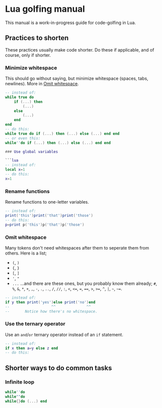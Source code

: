 # Lua golfing manual

This manual is a work-in-progress guide for code-golfing in Lua.

## Practices to shorten

These practices usually make code shorter. Do these if applicable, and of course, only if shorter.

### Minimize whitespace

This should go without saying, but minimize whitespace (spaces, tabs, newlines). More in [Omit whitespace](#omit-whitespace).
```lua
-- instead of:
while true do
	if (...) then
		(...)
	else
		(...)
	end
end
-- do this:
while true do if (...) then (...) else (...) end end
-- or even this:
while''do if (...) then (...) else (...) end end

### Use global variables

```lua
-- instead of:
local x=1
-- do this:
x=1
```

### Rename functions

Rename functions to one-letter variables.
```lua
-- instead of:
print('this')print('that')print('those')
-- do this:
p=print p('this')p('that')p('those')
```

### Omit whitespace

Many tokens don't need whitespaces after them to seperate them from others. Here is a list;
- `(`, `)`
- `{`, `}`
- `[`, `]`
- `'`, `"`
- `...`
...and there are these ones, but you probably know them already; `#`, `%`, `&`, `*`, `+`, `,`, `-`, `.`, `..`, `/`, `//`, `:`, `<`, `<=`, `=`, `==`, `>`, `>=`, `^`, `|`, `~`, `~=`.
```lua
-- instead of:
if y then print('yes')else print('no')end
--                   ^^              ^^
--       Notice how there's no whitespace.
```

### Use the ternary operator
Use an `and`/`or` ternary operator instead of an `if` statement.
```lua
-- instead of:
if x then a=y else z end
-- do this:

```

## Shorter ways to do common tasks

### Infinite loop

```lua
while''do
while""do
while{}do (...) end
```
